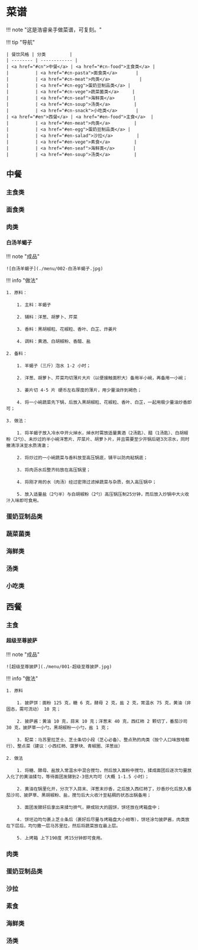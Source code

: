 # 菜谱

!!! note "这是浩睿亲手做菜谱，可复刻。"

!!! tip "导航"

    | 餐饮风格 | 分类         |
    | -------- | ------------ |
    | <a href="#cn">中餐</a> | <a href="#cn-food">主食类</a> |
    |          | <a href="#cn-pasta">面食类</a>       |
    |          | <a href="#cn-meat">肉类</a>           |
    |          | <a href="#cn-egg">蛋奶豆制品类</a> |
    |          | <a href="#cn-vege">蔬菜菌类</a>     |
    |          | <a href="#cn-seaf">海鲜类</a>       |
    |          | <a href="#cn-soup">汤类</a>         |
    |          | <a href="#cn-snack">小吃类</a>       |
    | <a href="#en">西餐</a> | <a href="#en-food">主食</a>  |
    |          | <a href="#en-meat">肉类</a>         |
    |          | <a href="#en-egg">蛋奶豆制品类</a> |
    |          | <a href="#en-salad">沙拉</a>         |
    |          | <a href="#en-vege">素食</a>         |
    |          | <a href="#en-seaf">海鲜类</a>       |
    |          | <a href="#en-soup">汤类</a>         |

<div id="cn"></div>

## 中餐

<div id="cn-food"></div>

### 主食类

<div id="cn-pasta"></div>

### 面食类

<div id="cn-meat"></div>

### 肉类

#### 白汤羊蝎子

!!! note "成品"

    ![白汤羊蝎子](./menu/002-白汤羊蝎子.jpg)

!!! info "做法"

    1. 原料：
       
        1. 主料：羊蝎子
       
        2. 辅料：洋葱、胡萝卜、芹菜
       
        3. 香料：黑胡椒粒、花椒粒、香叶、白芷、炸姜片
       
        4. 调料：黄酒、白胡椒粉、香醋、盐
   
    2. 备料：
       
        1. 羊蝎子（三斤）泡水 1-2 小时；
       
        2. 洋葱、胡萝卜、芹菜均切薄片大片（以便接触面积大）备用半小碗，再备用一小碗；
       
        3. 姜片切 4-5 片 硬币左右厚度的薄片，用少量油炸到褐色；
       
        4. 将一小碗蔬菜先下锅，后放入黑胡椒粒、花椒粒、香叶、白芷，一起用极少量油炒香即可；

    3. 做法：

        1. 将羊蝎子放入冷水中开火焯水，焯水时需放适量黄酒（2汤匙）、醋（1汤匙）、白胡椒粉（2勺）、未炒过的半小碗洋葱片、芹菜片、胡萝卜片，并且需要至少开锅后砸3次凉水，同时撇清浮沫至水质清澈；

        2. 将炒过的一小碗蔬菜与香料放至高压锅底，铺平以防肉粘锅底；

        3. 将肉沥水后整齐码放在高压锅里；

        4. 将刚才用的水（肉汤）经过密筛过滤掉蔬菜与杂质，倒入高压锅中；
   
        5. 放入适量盐（2勺半）与白胡椒粉（2勺）高压锅压制25分钟，而后放入炒锅中大火收汁入味即可食用。

<div id="cn-egg"></div>

### 蛋奶豆制品类

<div id="cn-vege"></div>

### 蔬菜菌类

<div id="cn-seaf"></div>

### 海鲜类

<div id="cn-soup"></div>

### 汤类

<div id="cn-snack"></div>

### 小吃类

<div id="en"></div>

## 西餐

<div id="en-food"></div>

### 主食

#### 超级至尊披萨

!!! note "成品"

    ![超级至尊披萨](./menu/001-超级至尊披萨.jpg)

!!! info "做法"

    1. 原料
   
        1. 披萨饼：面粉 125 克，糖 6 克，酵母 2 克，盐 2 克，常温水 75 克，黄油（非固态，需可流动） 10 克；
   
        2. 披萨酱：黄油 10 克，蒜末 10 克；洋葱末 40 克，西红柿 2 颗切丁，番茄沙司 30 克，披萨草一小勺，黑胡椒粉一小勺，盐 1 克；
   
        3. 配菜：马苏里拉芝士、芝士条切小段（芝心必备）、整点熟的肉类（按个人口味放啥都行）、整点菜（建议：小西红柿、菠萝块、青椒圈、洋葱丝）

    2. 做法

        1. 将糖、酵母、盐放入常温水中混合搅匀，然后放入面粉中搅匀，揉成面团后逐次匀量放入化了的黄油揉匀，等待面团发酵到2-3倍大均可（大概 1-1.5 小时）；

        2. 黄油在锅里化开，分次下入蒜末、洋葱末炒香，之后放入西红柿丁，炒香炒化后放入番茄沙司、披萨草、黑胡椒粉、盐，搅匀后大火收汁至粘稠的状态出锅备用；

        3. 面团发酵好后拿出来揉匀排气，擀成较大的圆饼，饼坯放在烤箱盘中；

        4. 饼坯边均匀裹上芝士条后（裹好后尽量与烤箱盘大小相等），饼坯涂匀披萨酱，肉类放在下层后，均匀撒一层马苏里拉，然后将蔬菜放在最上层。

        5. 上烤箱 上下190度 烤15分钟即可食用。

<div id="en-meat"></div>

### 肉类

<div id="en-egg"></div>

### 蛋奶豆制品类

<div id="en-salad"></div>

### 沙拉

<div id="en-vege"></div>

### 素食

<div id="en-seaf"></div>

### 海鲜类

<div id="en-soup"></div>

### 汤类
